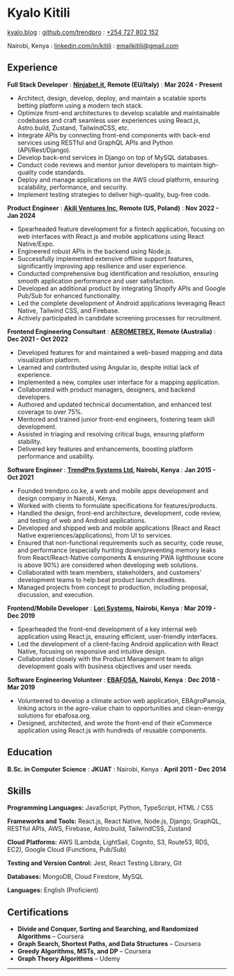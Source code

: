 ---
---

# Kyalo Kitili

<span class="iconify" data-icon="charm:person"></span> [kyalo.blog](https://www.trendpro.co.ke/)
  : <span class="iconify" data-icon="tabler:brand-github"></span> [github.com/trendpro](https://github.com/trendpro)
  : <span class="iconify" data-icon="tabler:phone"></span> [+254 727 802 152](https://wa.me/254727802152)

<span class="iconify" data-icon="ic:outline-location-on"></span> Nairobi, Kenya
  : <span class="iconify" data-icon="tabler:brand-linkedin"></span> [linkedin.com/in/kitili](https://linkedin.com/in/kitili)
  : <span class="iconify" data-icon="tabler:mail"></span> [emailkitili@gmail.com](mailto:emailkitili@gmail.com)

## Experience

**Full Stack Developer**
  : **[Ninjabet.it](https://www.ninjabet.it/), Remote (EU/Italy)**
  : **Mar 2024 - Present**

- Architect, design, develop, deploy, and maintain a scalable sports betting platform using a modern tech stack.
- Optimize front-end architectures to develop scalable and maintainable codebases and craft seamless user experiences using React.js, Astro.build, Zustand, TailwindCSS, etc.
- Integrate APIs by connecting front-end components with back-end services using RESTful and GraphQL APIs and Python (API/Rest/Django).
- Develop back-end services in Django on top of MySQL databases.
- Conduct code reviews and mentor junior developers to maintain high-quality code standards.
- Deploy and manage applications on the AWS cloud platform, ensuring scalability, performance, and security.
- Implement testing strategies to deliver high-quality, bug-free code.

**Product Engineer**
  : **[Akili Ventures Inc](https://akili.ventures/), Remote (US, Poland)**
  : **Nov 2022 - Jan 2024**

- Spearheaded feature development for a fintech application, focusing on web interfaces with React.js and mobile applications using React Native/Expo.
- Engineered robust APIs in the backend using Node.js.
- Successfully implemented extensive offline support features, significantly improving app resilience and user experience.
- Conducted comprehensive bug identification and resolution, ensuring smooth application performance and user satisfaction.
- Developed an additional product by integrating Shopify APIs and Google Pub/Sub for enhanced functionality.
- Led the complete development of Android applications leveraging React Native, Tailwind CSS, and Firebase.
- Actively participated in candidate screening processes for recruitment.

**Frontend Engineering Consultant**
  : **[AEROMETREX](https://aerometrex.com.au/), Remote (Australia)**
  : **Dec 2021 - Oct 2022**

- Developed features for and maintained a web-based mapping and data visualization platform.
- Learned and contributed using Angular.io, despite initial lack of experience.
- Implemented a new, complex user interface for a mapping application.
- Collaborated with product managers, designers, and backend developers.
- Authored and updated technical documentation, and enhanced test coverage to over 75%.
- Mentored and trained junior front-end engineers, fostering team skill development.
- Assisted in triaging and resolving critical bugs, ensuring platform stability.
- Delivered key features and enhancements, boosting platform performance and usability.

**Software Engineer**
  : **[TrendPro Systems Ltd](https://www.trendpro.co.ke/), Nairobi, Kenya**
  : **Jan 2015 - Oct 2021**

- Founded trendpro.co.ke, a web and mobile apps development and design company in Nairobi, Kenya.
- Worked with clients to formulate specifications for features/products.
- Handled the design, front-end architecture, development, code review, and testing of web and Android applications.
- Developed and shipped web and mobile applications (React and React Native experiences/applications), from UI to services.
- Ensured that non-functional requirements such as security, code reuse, and performance (especially hunting down/preventing memory leaks from React/React-Native components & ensuring PWA lighthouse score is above 90%) are considered when developing web solutions.
- Collaborated with team members, stakeholders, and customers' development teams to help beat product launch deadlines.
- Managed projects from concept to production, including proposal, discussion, and execution.

**Frontend/Mobile Developer**
  : **[Lori Systems](https://www.lorisystems.com/), Nairobi, Kenya**
  : **Mar 2019 - Dec 2019**

- Spearheaded the front-end development of a key internal web application using React.js, ensuring efficient, user-friendly interfaces.
- Led the development of a client-facing Android application with React Native, focusing on responsive and intuitive design.
- Collaborated closely with the Product Management team to align development goals with business objectives and user needs.

**Software Engineering Volunteer**
  : **[EBAFOSA](https://ebafosa.org/), Nairobi, Kenya**
  : **Dec 2018 - Mar 2019**

- Volunteered to develop a climate action web application, EBAgroPamoja, linking actors in the agro-value chain to opportunities and clean-energy solutions for ebafosa.org.
- Designed, architected, and wrote the front-end of their eCommerce application using React.js with hundreds of reusable components.

## Education

**B.Sc. in Computer Science**
  : **JKUAT**
  : Nairobi, Kenya
  : **April 2011 - Dec 2014**

## Skills

**Programming Languages:** <span class="iconify" data-icon="vscode-icons:file-type-js-official"></span> JavaScript, <span class="iconify" data-icon="vscode-icons:file-type-python"></span> Python, <span class="iconify" data-icon="vscode-icons:file-type-typescript-official"></span> TypeScript, <span class="iconify" data-icon="vscode-icons:file-type-html"></span> HTML / <span class="iconify" data-icon="vscode-icons:file-type-css"></span> CSS

**Frameworks and Tools:** React.js, React Native, Node.js, Django, GraphQL, RESTful APIs, AWS, Firebase, Astro.build, TailwindCSS, Zustand

**Cloud Platforms:** AWS (Lambda, LightSail, Cognito, S3, Route53, RDS, EC2), Google Cloud (Functions, Pub/Sub)

**Testing and Version Control:** Jest, React Testing Library, Git

**Databases:** MongoDB, Cloud Firestore, MySQL

**Languages:** English (Proficient)

## Certifications

- **Divide and Conquer, Sorting and Searching, and Randomized Algorithms** – Coursera
- **Graph Search, Shortest Paths, and Data Structures** – Coursera
- **Greedy Algorithms, MSTs, and DP** – Coursera
- **Graph Theory Algorithms** – Udemy

---